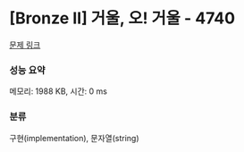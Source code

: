 # [Bronze II] 거울, 오! 거울 - 4740 

[문제 링크](https://www.acmicpc.net/problem/4740) 

### 성능 요약

메모리: 1988 KB, 시간: 0 ms

### 분류

구현(implementation), 문자열(string)

